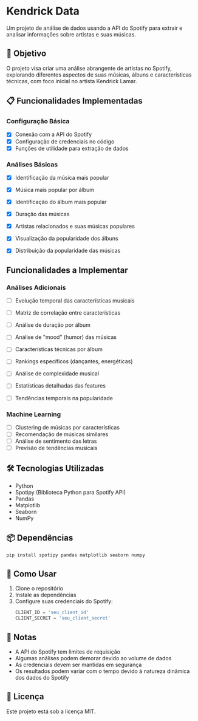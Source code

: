 # Kendrick Data
Um projeto de análise de dados usando a API do Spotify para extrair e analisar informações sobre artistas e suas músicas.

## 🎯 Objetivo
O projeto visa criar uma análise abrangente de artistas no Spotify, explorando diferentes aspectos de suas músicas, álbuns e características técnicas, com foco inicial no artista Kendrick Lamar.

## 📋 Funcionalidades Implementadas

### Configuração Básica
- [x] Conexão com a API do Spotify
- [x] Configuração de credenciais no código
- [x] Funções de utilidade para extração de dados

### Análises Básicas
- [x] Identificação da música mais popular
- [x] Música mais popular por álbum
- [x] Identificação do álbum mais popular
- [x] Duração das músicas
- [x] Artistas relacionados e suas músicas populares
- [x] Visualização da popularidade dos álbuns
- [x] Distribuição da popularidade das músicas


## Funcionalidades a Implementar

### Análises Adicionais
 - [ ]  Evolução temporal das características musicais
- [ ] Matriz de correlação entre características
- [ ] Análise de duração por álbum
- [ ] Análise de "mood" (humor) das músicas
- [ ] Características técnicas por álbum
- [ ] Rankings específicos (dançantes, energéticas)
- [ ] Análise de complexidade musical
- [ ] Estatísticas detalhadas das features
- [ ] Tendências temporais na popularidade


### Machine Learning
- [ ] Clustering de músicas por características
- [ ] Recomendação de músicas similares
- [ ] Análise de sentimento das letras
- [ ] Previsão de tendências musicais

## 🛠️ Tecnologias Utilizadas
- Python
- Spotipy (Biblioteca Python para Spotify API)
- Pandas
- Matplotlib
- Seaborn
- NumPy

## 📦 Dependências
```bash
pip install spotipy pandas matplotlib seaborn numpy
```

## 🚀 Como Usar
1. Clone o repositório
2. Instale as dependências
3. Configure suas credenciais do Spotify:
   ```python
   CLIENT_ID = 'seu_client_id'
   CLIENT_SECRET = 'seu_client_secret'
   ```

## 📝 Notas
- A API do Spotify tem limites de requisição
- Algumas análises podem demorar devido ao volume de dados
- As credenciais devem ser mantidas em segurança
- Os resultados podem variar com o tempo devido à natureza dinâmica dos dados do Spotify

## 📄 Licença
Este projeto está sob a licença MIT.
